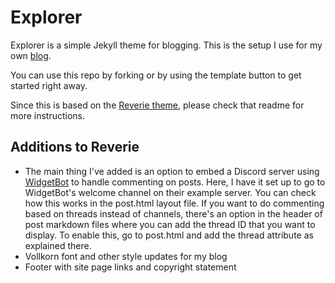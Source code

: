 # Explorer
Explorer is a simple Jekyll theme for blogging. This is the setup I use for my own [blog](https://storyexplorer.blog/).

You can use this repo by forking or by using the template button to get started right away.

Since this is based on the [Reverie theme](https://github.com/amitmerchant1990/reverie), please check that readme for more instructions. 

## Additions to Reverie
- The main thing I've added is an option to embed a Discord server using [WidgetBot](https://widgetbot.io/) to handle commenting on posts. Here, I have it set up to go to WidgetBot's welcome channel on their example server. You can check how this works in the post.html layout file. If you want to do commenting based on threads instead of channels, there's an option in the header of post markdown files where you can add the thread ID that you want to display. To enable this, go to post.html and add the thread attribute as explained there. 
- Vollkorn font and other style updates for my blog
- Footer with site page links and copyright statement


 